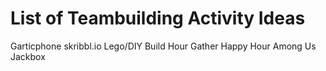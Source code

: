 <h1>List of Teambuilding Activity Ideas</h1>

Garticphone
skribbl.io
Lego/DIY Build Hour
Gather Happy Hour
Among Us
Jackbox

